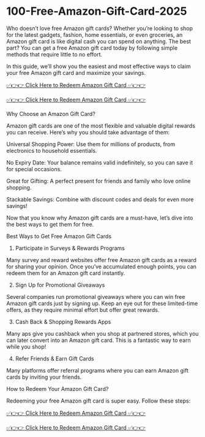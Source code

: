 # 100-Free-Amazon-Gift-Card-2025
Who doesn’t love free Amazon gift cards? Whether you’re looking to shop for the latest gadgets, fashion, home essentials, or even groceries, an Amazon gift card is like digital cash you can spend on anything. The best part? You can get a free Amazon gift card today by following simple methods that require little to no effort.

In this guide, we’ll show you the easiest and most effective ways to claim your free Amazon gift card and maximize your savings.

[✅👉👉 Click Here to Redeem Amazon Gift Card ✅👉👉](http://giftcard.topgiftcardusa.com/sinan3/)

[✅👉👉 Click Here to Redeem Amazon Gift Card ✅👉👉](http://giftcard.topgiftcardusa.com/sinan3/)

Why Choose an Amazon Gift Card?

Amazon gift cards are one of the most flexible and valuable digital rewards you can receive. Here’s why you should take advantage of them:

Universal Shopping Power: Use them for millions of products, from electronics to household essentials.

No Expiry Date: Your balance remains valid indefinitely, so you can save it for special occasions.

Great for Gifting: A perfect present for friends and family who love online shopping.

Stackable Savings: Combine with discount codes and deals for even more savings!

Now that you know why Amazon gift cards are a must-have, let’s dive into the best ways to get them for free.

Best Ways to Get Free Amazon Gift Cards

1. Participate in Surveys & Rewards Programs

Many survey and reward websites offer free Amazon gift cards as a reward for sharing your opinion. Once you’ve accumulated enough points, you can redeem them for an Amazon gift card instantly.

2. Sign Up for Promotional Giveaways

Several companies run promotional giveaways where you can win free Amazon gift cards just by signing up. Keep an eye out for these limited-time offers, as they require minimal effort but offer great rewards.

3. Cash Back & Shopping Rewards Apps

Many aps give you cashback when you shop at partnered stores, which you can later convert into an Amazon gift card. This is a fantastic way to earn while you shop!

4. Refer Friends & Earn Gift Cards

Many platforms offer referral programs where you can earn Amazon gift cards by inviting your friends. 



How to Redeem Your Amazon Gift Card?

Redeeming your free Amazon gift card is super easy. Follow these steps:

[✅👉👉 Click Here to Redeem Amazon Gift Card ✅👉👉](http://giftcard.topgiftcardusa.com/sinan3/)

[✅👉👉 Click Here to Redeem Amazon Gift Card ✅👉👉](http://giftcard.topgiftcardusa.com/sinan3/)
